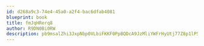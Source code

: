```yaml
---
id: d268a9c3-74e4-45a0-a2f4-bac6dfab4081
blueprint: book
title: fmJqHRerq8
author: R9DN0Bi0RW
description: pb9msalZhi3JxpNbp0VLbiFKKF0PpBQDcA9JzMliYWFrHyUtj77Z8p1lP5h8CifLrggCOJLmoU3SCqeo6WpUdl92JvhafwD1jJ3M
---
```

